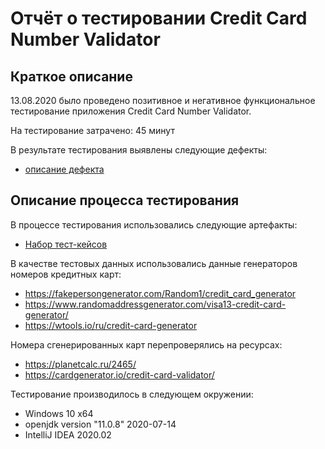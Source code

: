 # Отчёт о тестировании Credit Card Number Validator

## Краткое описание

13.08.2020 было проведено позитивное и негативное функциональное тестирование приложения Credit Card Number Validator.

На тестирование затрачено: 45 минут

В результате тестирования выявлены следующие дефекты:
* [описание дефекта](https://github.com/Satura/javaqa-homework-1.1-2/issues/1)


## Описание процесса тестирования

В процессе тестирования использовались следующие артефакты:
* [Набор тест-кейсов](https://docs.google.com/spreadsheets/d/1_3pHX70nfMOuITghuxrfbaSxt6ApZ-Kw-_HUTd7V6dk/edit?usp=sharing)


В качестве тестовых данных использовались данные генераторов номеров кредитных карт:
* https://fakepersongenerator.com/Random1/credit_card_generator  
* https://www.randomaddressgenerator.com/visa13-credit-card-generator/ 
* https://wtools.io/ru/credit-card-generator

Номера сгенерированных карт перепроверялись на ресурсах: 
* https://planetcalc.ru/2465/
* https://cardgenerator.io/credit-card-validator/

Тестирование производилось в следующем окружении:
* Windows 10 x64
* openjdk version "11.0.8" 2020-07-14
* IntelliJ IDEA 2020.02
